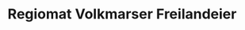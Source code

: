 ---
title: "Regiomat Volkmarser Freilandeier"
url: /bad-arolsen/regiomat-volkmarser-freilandeier/
shop: Lebensmittel
---